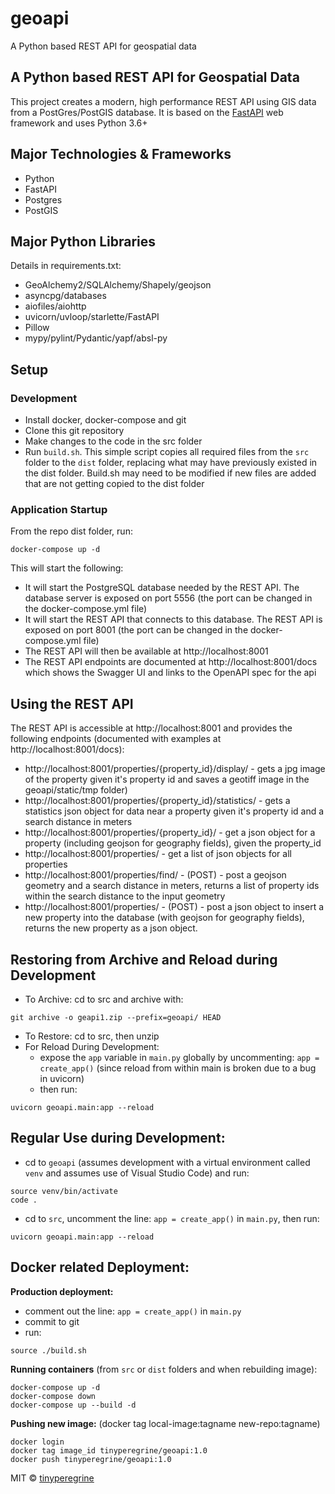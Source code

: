 # geoapi
A Python based REST API for geospatial data
## A Python based REST API for Geospatial Data
This project creates a modern, high performance REST API using GIS data from a PostGres/PostGIS database.  It is based on the <a href="https://fastapi.tiangolo.com" target="_blank">FastAPI</a> web framework and uses Python 3.6+

## Major Technologies & Frameworks
- Python
- FastAPI
- Postgres
- PostGIS

## Major Python Libraries
Details in requirements.txt:
- GeoAlchemy2/SQLAlchemy/Shapely/geojson
- asyncpg/databases
- aiofiles/aiohttp
- uvicorn/uvloop/starlette/FastAPI
- Pillow
- mypy/pylint/Pydantic/yapf/absl-py

## Setup
### Development
- Install docker, docker-compose and git
- Clone this git repository
- Make changes to the code in the src folder
- Run `build.sh`. This simple script copies all required files from the `src` folder to the `dist` folder, replacing what may have previously existed in the dist folder.  Build.sh may need to be modified if new files are added that are not getting copied to the dist folder

### Application Startup
From the repo dist folder, run:

```Shell
docker-compose up -d
```  
This will start the following:
- It will start the PostgreSQL database needed by the REST API.  The database server is exposed on port 5556 (the port can be changed in the docker-compose.yml file)
- It will start the REST API that connects to this database.  The REST API is exposed on port 8001 (the port can be changed in the docker-compose.yml file)
- The REST API will then be available at http://localhost:8001 
- The REST API endpoints are documented at http://localhost:8001/docs which shows the Swagger UI and links to the OpenAPI spec for the api 

## Using the REST API
The REST API is accessible at http://localhost:8001 and provides the following endpoints (documented with examples at http://localhost:8001/docs):
- http://localhost:8001/properties/{property_id}/display/ - gets a jpg image of the property given it's property id and saves a geotiff image in the geoapi/static/tmp folder)
- http://localhost:8001/properties/{property_id}/statistics/ - gets a statistics json object for data near a property given it's property id and a search distance in meters
- http://localhost:8001/properties/{property_id}/ - get a json object for a property (including geojson for geography fields), given the property_id
- http://localhost:8001/properties/ - get a list of json objects for all properties
- http://localhost:8001/properties/find/ - (POST) - post a geojson geometry and a search distance in meters, returns a list of property ids within the search distance to the input geometry
- http://localhost:8001/properties/ - (POST) - post a json object to insert a new property into the database (with geojson for geography fields), returns the new property as a json object.

## Restoring from Archive and Reload during Development
- To Archive: cd to src and archive with:

```Shell
git archive -o geapi1.zip --prefix=geoapi/ HEAD
```
- To Restore: cd to src, then unzip
- For Reload During Development:
  - expose the `app` variable in `main.py` globally by uncommenting: `app = create_app()` (since reload from within main is broken due to a bug in uvicorn)
  - then run: 
        
```Shell
uvicorn geoapi.main:app --reload
```

## Regular Use during Development:
- cd to `geoapi` (assumes development with a virtual environment called `venv` and assumes use of Visual Studio Code) and run:
        
```Shell
source venv/bin/activate
code .
```
- cd to `src`, uncomment the line: `app = create_app()` in `main.py`, then run:
        
```Shell
uvicorn geoapi.main:app --reload
```

## Docker related Deployment:
**Production deployment:**
- comment out the line: `app = create_app()` in `main.py`
- commit to git
- run:

```Shell
source ./build.sh
```

**Running containers** (from `src` or `dist` folders and when rebuilding image):

```Shell
docker-compose up -d
docker-compose down
docker-compose up --build -d
```

**Pushing new image:**
(docker tag local-image:tagname new-repo:tagname)

```Shell
docker login
docker tag image_id tinyperegrine/geoapi:1.0
docker push tinyperegrine/geoapi:1.0
```


MIT © [tinyperegrine]()
